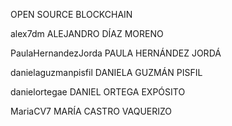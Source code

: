 OPEN SOURCE BLOCKCHAIN

alex7dm ALEJANDRO DÍAZ MORENO

PaulaHernandezJorda PAULA HERNÁNDEZ JORDÁ

danielaguzmanpisfil DANIELA GUZMÁN PISFIL

danielortegae DANIEL ORTEGA EXPÓSITO

MariaCV7 MARÍA CASTRO VAQUERIZO 
